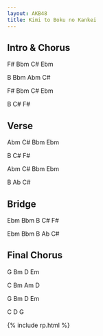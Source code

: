 ```yaml
---
layout: AKB48
title: Kimi to Boku no Kankei
---
```

## Intro & Chorus 
F# Bbm C# Ebm 

B Bbm Abm C# 

F# Bbm C# Ebm 

B C# F# 

## Verse 
Abm C# Bbm Ebm 

B C# F# 

Abm C# Bbm Ebm 

B Ab C# 

## Bridge 
Ebm Bbm B C# F# 

Ebm Bbm B Ab C# 

## Final Chorus 
G Bm D Em 

C Bm Am D 

G Bm D Em 

C D G 

{% include rp.html %}
